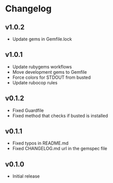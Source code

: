 # Changelog

## v1.0.2

* Update gems in Gemfile.lock

## v1.0.1

* Update rubygems workflows
* Move development gems to Gemfile
* Force colors for STDOUT from busted
* Update rubocop rules

## v0.1.2

* Fixed Guardfile
* Fixed method that checks if busted is installed

## v0.1.1

* Fixed typos in README.md
* Fixed CHANGELOG.md url in the gemspec file

## v0.1.0

* Initial release

